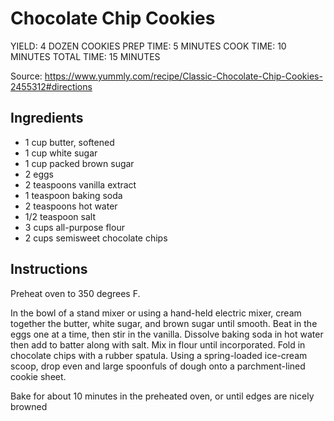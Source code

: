 # Chocolate Chip Cookies

YIELD: 4 DOZEN COOKIES
PREP TIME: 5 MINUTES
COOK TIME: 10 MINUTES
TOTAL TIME: 15 MINUTES

Source: https://www.yummly.com/recipe/Classic-Chocolate-Chip-Cookies-2455312#directions

## Ingredients

* 1 cup butter, softened
* 1 cup white sugar
* 1 cup packed brown sugar
* 2 eggs
* 2 teaspoons vanilla extract
* 1 teaspoon baking soda
* 2 teaspoons hot water
* 1/2 teaspoon salt
* 3 cups all-purpose flour
* 2 cups semisweet chocolate chips

## Instructions

Preheat oven to 350 degrees F.

In the bowl of a stand mixer or using a hand-held electric mixer, cream together the butter, white sugar, and brown sugar until smooth. Beat in the eggs one at a time, then stir in the vanilla. Dissolve baking soda in hot water then add to batter along with salt. Mix in flour until incorporated. Fold in chocolate chips with a rubber spatula. Using a spring-loaded ice-cream scoop, drop even and large spoonfuls of dough onto a parchment-lined cookie sheet.

Bake for about 10 minutes in the preheated oven, or until edges are nicely browned
